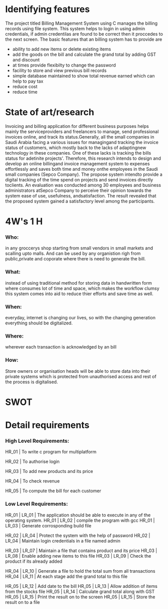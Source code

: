 # Identifying features #
The project titled Billing Management System using C manages the billing records using file system. This system helps to login in using admin credentials, if admin credentilas are found to be correct then it proccedes to  the next screen.  The basic features that an billing system has to provide are
* ability to add new items or delete existing items
* add the goods on the bill and calculate the grand total by adding GST and discount
* at times provide flexibilty to change the password
* facility to store and view previous bill records
* simple database maintained to show total revenue earned which can help to pay tax
* reduce cost
* reduce time

 # State of art/research #
Invoicing and billing application for different business purposes helps mainly the serviceproviders and freelancers to manage, send professional invoices online, and track its status.Generally, all the small companies in Saudi Arabia facing a various issues for managingand tracking the invoice status of customers, which mostly back to the lacks of adaptingnew technology in these companies. One of these lacks is tracking the bills status for adetinite projects'. Therefore, this research intends to design and develop an online billingand invoice management system to expenses effortlessly and saves both time and money onthe employees in the Saudi small companies (Sepco Company). The propose system intendto provide a digital tracking of the time spend on projects and send invoices directly toclients. An evaluation was conducted among 30 employees and business administrators atSepco Company to perceive their opinion towards the system ease of use, usefulness, andsatisfaction. The result revealed that the proposed system gained a satisfactory level among the participants.

# 4W's  1 H #
### Who: ### 
in any groccerys shop starting from small vendors in small markets and scalling  upto malls. And can be used by any organistion righ from public,private and coporate where there is need to generate the bill.

###  What: ### 
instead of using traditional method for storing data in handwritten form where consumes lot of time and space,  which makes the workflow clumsy this system comes into aid  to reduce thier efforts and save time as well.

###  When: ### 
everyday, internet is changing our lives, so with the changing generation everything should be digitalized.

###  Where: ### 
wherever each transaction is acknowledged by an bill

###  How: ### 
Store owners or organisation heads will be able to store data into their private systems which is protected from unauthorised access and rest of the process is digitalised.

# SWOT #

#  Detail requirements 
###  High Level Requirements: ### 
HR_01 | To write c program for multiplatform

HR_02 | To authorise login

HR_03 | To  add new products and its price

HR_04 | To check revenue

HR_05 | To compute the bill for each customer

### Low Level Requirements: ### 
HR_01 | LR_01 | The application should be able to execute in any of the operating system.
HR_01 | LR_02 | compile the program with gcc
HR_01 | LR_03 | Generate corrosponding build file

HR_02 | LR_04  | Protect the system with the help of password
HR_02 | LR_04 | Maintain login credentials in a file named admin

HR_03 | LR_07 | Maintain a file that contains product and its price
HR_03 | LR_08  | Enable adding new items to this file
HR_03 | LR_09  | Check the product if its already added

HR_04 | LR_10 | Generate a file to hold the total sum from all transactions
HR_04  | LR_11 | At each stage add the grand total to this file

HR_05 | LR_12 | Add date to the bill
HR_05 | LR_13 | Allow addition of items from the stocks file
HR_05 | LR_14 | Calculate grand total along with GST
HR_05 | LR_15 | Print the result on to the screen
HR_05 | LR_15 | Store the result on to a file

